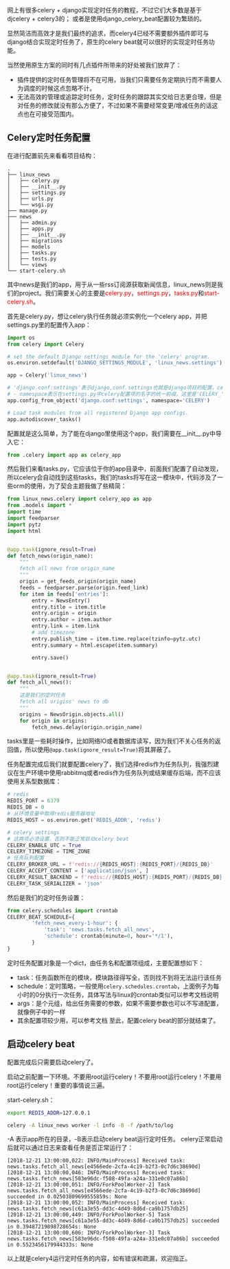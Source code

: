 网上有很多celery + django实现定时任务的教程，不过它们大多数是基于djcelery + celery3的；
或者是使用django_celery_beat配置较为繁琐的。

显然简洁而高效才是我们最终的追求，而celery4已经不需要额外插件即可与django结合实现定时任务了，原生的celery beat就可以很好的实现定时任务功能。

当然使用原生方案的同时有几点插件所带来的好处被我们放弃了：
- 插件提供的定时任务管理将不在可用，当我们只需要任务定期执行而不需要人为调度的时候这点忽略不计。
- 无法高效的管理或追踪定时任务，定时任务的跟踪其实交给日志更合理，但是对任务的修改就没有那么方便了，不过如果不需要经常变更/增减任务的话这点也在可接受范围内。

## Celery定时任务配置
在进行配置前先来看看项目结构：
```text
.
├── linux_news
│   ├── celery.py
│   ├── __init__.py
│   ├── settings.py
│   ├── urls.py
│   └── wsgi.py
├── manage.py
├── news
│   ├── admin.py
│   ├── apps.py
│   ├── __init__.py
│   ├── migrations
│   ├── models
│   ├── tasks.py
│   ├── tests.py
│   └── views
└── start-celery.sh
```
其中news是我们的app，用于从一些rss订阅源获取新闻信息，linux_news则是我们的project。我们需要关心的主要是<span style="color:red">celery.py</span>，<span style="color:red">settings.py</span>，<span style="color:red">tasks.py</span>和<span style="color:red">start-celery.sh</span>。

首先是celery.py，想让celery执行任务就必须实例化一个celery app，并把settings.py里的配置传入app：
```python
import os
from celery import Celery

# set the default Django settings module for the 'celery' program.
os.environ.setdefault('DJANGO_SETTINGS_MODULE', 'linux_news.settings')

app = Celery('linux_news')

# 'django.conf:settings'表示django,conf.settings也就是django项目的配置，celery会根据前面设置的环境变量自动查找并导入
# - namespace表示在settings.py中celery配置项的名字的统一前缀，这里是'CELERY_'，配置项的名字也需要大写
app.config_from_object('django.conf:settings', namespace='CELERY')

# Load task modules from all registered Django app configs.
app.autodiscover_tasks()
```
配置就是这么简单，为了能在django里使用这个app，我们需要在__init__.py中导入它：
```python
from .celery import app as celery_app
```
然后我们来看tasks.py，它应该位于你的app目录中，前面我们配置了自动发现，所以celery会自动找到这些tasks，我们的tasks将写在这一模块中，代码涉及了一些orm的使用，为了契合主题我做了些精简：
```python
from linux_news.celery import celery_app as app
from .models import *
import time
import feedparser
import pytz
import html


@app.task(ignore_result=True)
def fetch_news(origin_name):
    """
    fetch all news from origin_name
    """
    origin = get_feeds_origin(origin_name)
    feeds = feedparser.parse(origin.feed_link)
    for item in feeds['entries']:
        entry = NewsEntry()
        entry.title = item.title
        entry.origin = origin
        entry.author = item.author
        entry.link = item.link
        # add timezone
        entry.publish_time = item.time.replace(tzinfo=pytz.utc)
        entry.summary = html.escape(item.summary)

        entry.save()


@app.task(ignore_result=True)
def fetch_all_news():
    """
    这是我们的定时任务
    fetch all origins' news to db
    """
    origins = NewsOrigin.objects.all()
    for origin in origins:
        fetch_news.delay(origin.origin_name)
```
tasks里是一些耗时操作，比如网络IO或者数据库读写，因为我们不关心任务的返回值，所以使用`@app.task(ignore_result=True)`将其屏蔽了。

任务配置完成后我们就要配置celery了，我们选择redis作为任务队列，我强烈建议在生产环境中使用rabbitmq或者redis作为任务队列或结果缓存后端，而不应该使用关系型数据库：
```python
# redis
REDIS_PORT = 6379
REDIS_DB = 0
# 从环境变量中取得redis服务器地址
REDIS_HOST = os.environ.get('REDIS_ADDR', 'redis')

# celery settings
# 这两项必须设置，否则不能正常启动celery beat
CELERY_ENABLE_UTC = True
CELERY_TIMEZONE = TIME_ZONE
# 任务队列配置
CELERY_BROKER_URL = f'redis://{REDIS_HOST}:{REDIS_PORT}/{REDIS_DB}'
CELERY_ACCEPT_CONTENT = ['application/json', ]
CELERY_RESULT_BACKEND = f'redis://{REDIS_HOST}:{REDIS_PORT}/{REDIS_DB}'
CELERY_TASK_SERIALIZER = 'json'
```
然后是我们的定时任务设置：
```python
from celery.schedules import crontab
CELERY_BEAT_SCHEDULE={
        'fetch_news_every-1-hour': {
            'task': 'news.tasks.fetch_all_news',
            'schedule': crontab(minute=0, hour='*/1'),
        }
}
```
定时任务配置对象是一个dict，由任务名和配置项组成，主要配置想如下：
- task：任务函数所在的模块，模块路径得写全，否则找不到将无法运行该任务
- schedule：定时策略，一般使用`celery.schedules.crontab`，上面例子为每小时的0分执行一次任务，具体写法与linux的crontab类似可以参考文档说明
- args：是个元组，给出任务需要的参数，如果不需要参数也可以不写进配置，就像例子中的一样
- 其余配置项较少用，可以参考文档
至此，配置celery beat的部分就结束了。

## 启动celery beat
配置完成后只需要启动celery了。

启动之前配置一下环境。不要用root运行celery！不要用root运行celery！不要用root运行celery！重要的事情说三遍。

start-celery.sh：
```bash
export REDIS_ADDR=127.0.0.1

celery -A linux_news worker -l info -B -f /path/to/log
```
-A 表示app所在的目录，-B表示启动celery beat运行定时任务。
celery正常启动后就可以通过日志来查看任务是否正常运行了：
```text
[2018-12-21 13:00:00,022: INFO/MainProcess] Received task: news.tasks.fetch_all_news[e4566ede-2cfa-4c19-b2f3-0c7d6c38690d]  
[2018-12-21 13:00:00,046: INFO/MainProcess] Received task: news.tasks.fetch_news[583e96dc-f508-49fa-a24a-331e0c07a86b]  
[2018-12-21 13:00:00,051: INFO/ForkPoolWorker-2] Task news.tasks.fetch_all_news[e4566ede-2cfa-4c19-b2f3-0c7d6c38690d] succeeded in 0.02503809699555859s: None
[2018-12-21 13:00:00,052: INFO/MainProcess] Received task: news.tasks.fetch_news[c61a3e55-dd3c-4d49-8d6d-ca9b1757db25]  
[2018-12-21 13:00:00,449: INFO/ForkPoolWorker-5] Task news.tasks.fetch_news[c61a3e55-dd3c-4d49-8d6d-ca9b1757db25] succeeded in 0.39487219898728654s: None
[2018-12-21 13:00:00,606: INFO/ForkPoolWorker-3] Task news.tasks.fetch_news[583e96dc-f508-49fa-a24a-331e0c07a86b] succeeded in 0.5523456179944333s: None
```

以上就是celery4运行定时任务的内容，如有错误和疏漏，欢迎指正。
